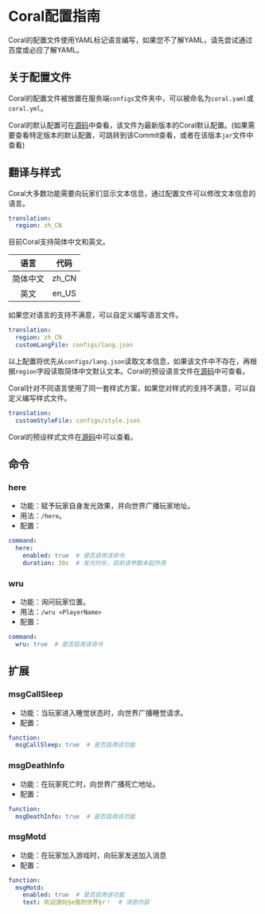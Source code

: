 # Coral配置指南

Coral的配置文件使用YAML标记语言编写，如果您不了解YAML，请先尝试通过百度或必应了解YAML。

## 关于配置文件

Coral的配置文件被放置在服务端`configs`文件夹中，可以被命名为`coral.yaml`或`coral.yml`。

Coral的默认配置可在[源码](https://github.com/UnknownBuild/Coral/blob/master/src/main/resources/assets/coral/default-config.yaml)中查看，该文件为最新版本的Coral默认配置。(如果需要查看特定版本的默认配置，可跳转到该Commit查看，或者在该版本`jar`文件中查看)

## 翻译与样式

Coral大多数功能需要向玩家们显示文本信息，通过配置文件可以修改文本信息的语言。

```yaml
translation:
  region: zh_CN
```

目前Coral支持简体中文和英文。

|   语言   | 代码  |
| :------: | :---: |
| 简体中文 | zh_CN |
|   英文   | en_US |

如果您对语言的支持不满意，可以自定义编写语言文件。

```yaml
translation:
  region: zh_CN
  customLangFile: configs/lang.json
```

以上配置将优先从`configs/lang.json`读取文本信息，如果该文件中不存在，再根据`region`字段读取简体中文默认文本。Coral的预设语言文件在[源码](https://github.com/UnknownBuild/Coral/tree/master/src/main/resources/assets/coral/lang)中可查看。

Coral针对不同语言使用了同一套样式方案，如果您对样式的支持不满意，可以自定义编写样式文件。

```yaml
translation:
  customStyleFile: configs/style.json
```

Coral的预设样式文件在[源码](https://github.com/UnknownBuild/Coral/tree/master/src/main/resources/assets/coral/style.json)中可以查看。

## 命令

### here

* 功能：赋予玩家自身发光效果，并向世界广播玩家地址。
* 用法：`/here`。
* 配置：

```yaml
command:
  here:
    enabled: true  # 是否启用该命令
    duration: 30s  # 发光时长，目前该参数未起作用
```

### wru

* 功能：询问玩家位置。
* 用法：`/wru <PlayerName>`
* 配置：

```yaml
command:
  wru: true  # 是否启用该命令
```

## 扩展

### msgCallSleep

* 功能：当玩家进入睡觉状态时，向世界广播睡觉请求。
* 配置：

```yaml
function:
  msgCallSleep: true  # 是否启用该功能
```

### msgDeathInfo

* 功能：在玩家死亡时，向世界广播死亡地址。
* 配置：

```yaml
function:
  msgDeathInfo: true  # 是否启用该功能
```

### msgMotd

* 功能：在玩家加入游戏时，向玩家发送加入消息
* 配置：

```yaml
function:
  msgMotd:
    enabled: true  # 是否启用该功能
    text: 欢迎游玩§e我的世界§r！  # 消息内容
```
